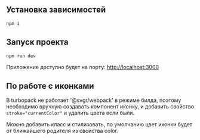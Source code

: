 ## Установка зависимостей

```bash
npm i
```

## Запуск проекта

```bash
npm run dev
```

Приложение доступно будет на порту: [http://localhost:3000](http://localhost:3000)

## По работе с иконками

В turbopack не работает '@svgr/webpack' в режиме билда, поэтому необходимо вручную создавать компонент иконку, и добавить свойство `stroke="currentColor"` и удалить цвета если были.

Можно добавить класс и стилизовать, по умолчанию цвет иконки будет от ближайшего родителя из свойства color.
